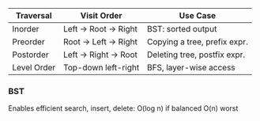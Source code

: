 |Traversal|	Visit Order|	Use Case
|---|---|---|
Inorder|	Left → Root → Right|	BST: sorted output
Preorder|	Root → Left → Right|	Copying a tree, prefix expr.
Postorder|	Left → Right → Root|	Deleting tree, postfix expr.
Level Order|	Top-down left-right|	BFS, layer-wise access


### BST
Enables efficient search, insert, delete: O(log n) if balanced
O(n) worst